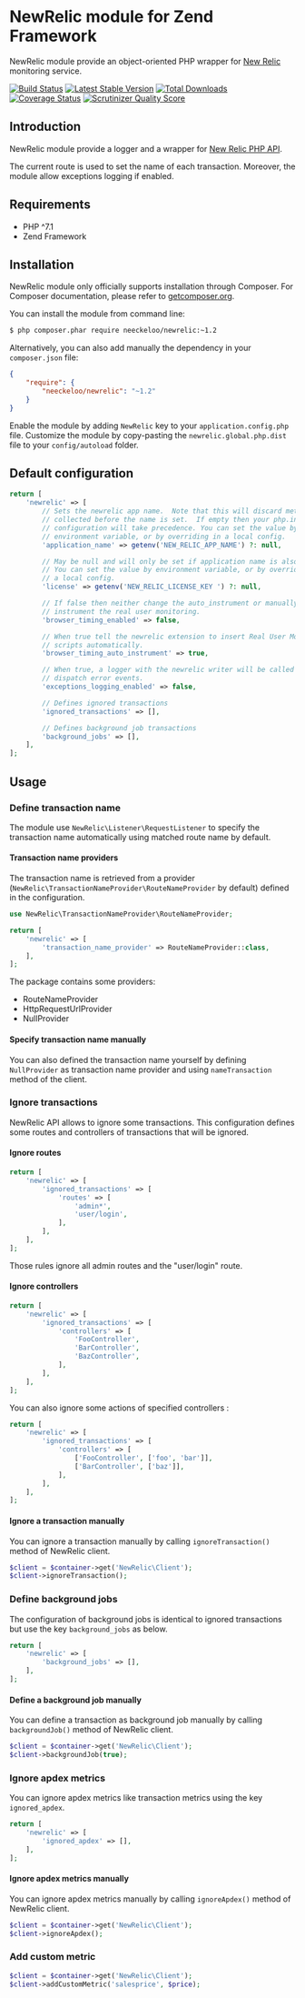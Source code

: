 NewRelic module for Zend Framework
==================================

NewRelic module provide an object-oriented PHP wrapper for [New Relic](http://newrelic.com/) monitoring service.

[![Build Status](https://img.shields.io/travis/neeckeloo/NewRelic.svg?style=flat)](http://travis-ci.org/neeckeloo/NewRelic)
[![Latest Stable Version](http://img.shields.io/packagist/v/neeckeloo/NewRelic.svg?style=flat)](https://packagist.org/packages/neeckeloo/NewRelic)
[![Total Downloads](http://img.shields.io/packagist/dt/neeckeloo/NewRelic.svg?style=flat)](https://packagist.org/packages/neeckeloo/newrelic)
[![Coverage Status](http://img.shields.io/coveralls/neeckeloo/NewRelic.svg?style=flat)](https://coveralls.io/r/neeckeloo/NewRelic)
[![Scrutinizer Quality Score](http://img.shields.io/scrutinizer/g/neeckeloo/NewRelic.svg?style=flat)](https://scrutinizer-ci.com/g/neeckeloo/NewRelic/)

Introduction
------------

NewRelic module provide a logger and a wrapper for [New Relic PHP API](https://newrelic.com/docs/php/the-php-api).

The current route is used to set the name of each transaction. Moreover, the module allow exceptions logging if enabled.

Requirements
------------

* PHP ^7.1
* Zend Framework

Installation
------------

NewRelic module only officially supports installation through Composer. For Composer documentation, please refer to
[getcomposer.org](http://getcomposer.org/).

You can install the module from command line:
```sh
$ php composer.phar require neeckeloo/newrelic:~1.2
```

Alternatively, you can also add manually the dependency in your `composer.json` file:
```json
{
    "require": {
        "neeckeloo/newrelic": "~1.2"
    }
}
```

Enable the module by adding `NewRelic` key to your `application.config.php` file. Customize the module by copy-pasting
the `newrelic.global.php.dist` file to your `config/autoload` folder.

Default configuration
---------------------

```php
return [
    'newrelic' => [
        // Sets the newrelic app name.  Note that this will discard metrics
        // collected before the name is set.  If empty then your php.ini
        // configuration will take precedence. You can set the value by
        // environment variable, or by overriding in a local config.
        'application_name' => getenv('NEW_RELIC_APP_NAME') ?: null,

        // May be null and will only be set if application name is also given.
        // You can set the value by environment variable, or by overriding in 
        // a local config.
        'license' => getenv('NEW_RELIC_LICENSE_KEY ') ?: null,

        // If false then neither change the auto_instrument or manually
        // instrument the real user monitoring.
        'browser_timing_enabled' => false,

        // When true tell the newrelic extension to insert Real User Monitoring
        // scripts automatically.
        'browser_timing_auto_instrument' => true,

        // When true, a logger with the newrelic writer will be called for
        // dispatch error events.
        'exceptions_logging_enabled' => false,

        // Defines ignored transactions
        'ignored_transactions' => [],

        // Defines background job transactions
        'background_jobs' => [],
    ],
];
```

Usage
-----

### Define transaction name

The module use `NewRelic\Listener\RequestListener` to specify the transaction name automatically using matched route name by default.

#### Transaction name providers

The transaction name is retrieved from a provider (`NewRelic\TransactionNameProvider\RouteNameProvider` by default) defined in the configuration.

```php
use NewRelic\TransactionNameProvider\RouteNameProvider;

return [
    'newrelic' => [
        'transaction_name_provider' => RouteNameProvider::class,
    ],
];
```

The package contains some providers:

- RouteNameProvider
- HttpRequestUrlProvider
- NullProvider

#### Specify transaction name manually

You can also defined the transaction name yourself by defining `NullProvider` as transaction name provider and using `nameTransaction` method of the client.

### Ignore transactions

NewRelic API allows to ignore some transactions. This configuration defines some routes and controllers of transactions that will be ignored.

#### Ignore routes

```php
return [
    'newrelic' => [
        'ignored_transactions' => [
            'routes' => [
                'admin*',
                'user/login',
            ],
        ],
    ],
];
```

Those rules ignore all admin routes and the "user/login" route.

#### Ignore controllers

```php
return [
    'newrelic' => [
        'ignored_transactions' => [
            'controllers' => [
                'FooController',
                'BarController',
                'BazController',
            ],
        ],
    ],
];
```

You can also ignore some actions of specified controllers :

```php
return [
    'newrelic' => [
        'ignored_transactions' => [
            'controllers' => [
                ['FooController', ['foo', 'bar']],
                ['BarController', ['baz']],
            ],
        ],
    ],
];
```

#### Ignore a transaction manually

You can ignore a transaction manually by calling ```ignoreTransaction()``` method of NewRelic client.

```php
$client = $container->get('NewRelic\Client');
$client->ignoreTransaction();
```

### Define background jobs

The configuration of background jobs is identical to ignored transactions but use the key ```background_jobs``` as below.

```php
return [
    'newrelic' => [
        'background_jobs' => [],
    ],
];
```

#### Define a background job manually

You can define a transaction as background job manually by calling ```backgroundJob()``` method of NewRelic client.

```php
$client = $container->get('NewRelic\Client');
$client->backgroundJob(true);
```

### Ignore apdex metrics

You can ignore apdex metrics like transaction metrics using the key ```ignored_apdex```.

```php
return [
    'newrelic' => [
        'ignored_apdex' => [],
    ],
];
```

#### Ignore apdex metrics manually

You can ignore apdex metrics manually by calling ```ignoreApdex()``` method of NewRelic client.

```php
$client = $container->get('NewRelic\Client');
$client->ignoreApdex();
```

### Add custom metric

```php
$client = $container->get('NewRelic\Client');
$client->addCustomMetric('salesprice', $price);
```
